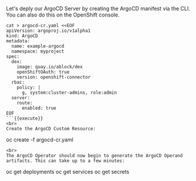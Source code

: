 Let's deply our ArgoCD Server by creating the ArgoCD manifest via the CLI. You can also do this on the OpenShift console.

```
cat > argocd-cr.yaml <<EOF
apiVersion: argoproj.io/v1alpha1
kind: ArgoCD
metadata:
  name: example-argocd
  namespace: myproject
spec:
  dex:
    image: quay.io/ablock/dex
    openShiftOAuth: true
    version: openshift-connector
  rbac:
    policy: |
      g, system:cluster-admins, role:admin
  server:
    route:
      enabled: true
EOF
```{{execute}}
<br>
Create the ArgoCD Custom Resource:

```
oc create -f argocd-cr.yaml
```{{execute}}
<br>
The ArgoCD Operator should now begin to generate the ArgoCD Operand artifacts. This can take up to a few minutes:

```
oc get deployments
oc get services
oc get secrets
```{{execute}}